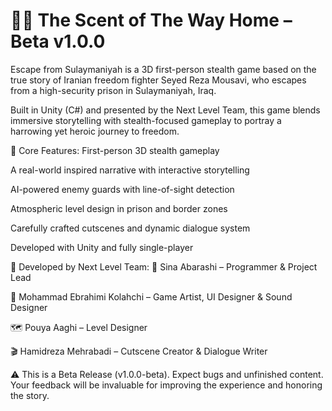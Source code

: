 # 🕵️‍♂️ The Scent of The Way Home – Beta v1.0.0
Escape from Sulaymaniyah is a 3D first-person stealth game based on the true story of Iranian freedom fighter Seyed Reza Mousavi, who escapes from a high-security prison in Sulaymaniyah, Iraq.

Built in Unity (C#) and presented by the Next Level Team, this game blends immersive storytelling with stealth-focused gameplay to portray a harrowing yet heroic journey to freedom.

🎯 Core Features:
First-person 3D stealth gameplay

A real-world inspired narrative with interactive storytelling

AI-powered enemy guards with line-of-sight detection

Atmospheric level design in prison and border zones

Carefully crafted cutscenes and dynamic dialogue system

Developed with Unity and fully single-player

👥 Developed by Next Level Team:
🧠 Sina Abarashi – Programmer & Project Lead

🎨 Mohammad Ebrahimi Kolahchi – Game Artist, UI Designer & Sound Designer

🗺️ Pouya Aaghi – Level Designer

🎬 Hamidreza Mehrabadi – Cutscene Creator & Dialogue Writer

⚠️ This is a Beta Release (v1.0.0-beta). Expect bugs and unfinished content.
Your feedback will be invaluable for improving the experience and honoring the story.
